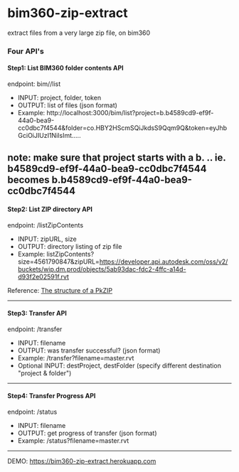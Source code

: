 # bim360-zip-extract
extract files from a very large zip file, on bim360


### Four API's


#### Step1: List BIM360 folder contents API

endpoint: bim//list
- INPUT:  project, folder, token
- OUTPUT: list of files (json format)
- Example: http://localhost:3000/bim/list?project=b.b4589cd9-ef9f-44a0-bea9-cc0dbc7f4544&folder=co.HBY2HScmSQiJkdsS9Qqm9Q&token=eyJhbGciOiJIUzI1NiIsImt.....

note: make sure that project starts with a b. .. ie. b4589cd9-ef9f-44a0-bea9-cc0dbc7f4544 becomes b.b4589cd9-ef9f-44a0-bea9-cc0dbc7f4544
---


#### Step2: List ZIP directory API

endpoint: /listZipContents
- INPUT:  zipURL, size
- OUTPUT: directory listing of zip file
- Example: listZipContents?size=4561790847&zipURL=https://developer.api.autodesk.com/oss/v2/buckets/wip.dm.prod/objects/5ab93dac-fdc2-4ffc-a14d-d93f2e02591f.rvt

Reference: [The structure of a PkZIP](https://users.cs.jmu.edu/buchhofp/forensics/formats/pkzip.html)

---


#### Step3: Transfer API

endpoint: /transfer
- INPUT:  filename
- OUTPUT: was transfer successful?  (json format)
- Example: /transfer?filename=master.rvt
- Optional INPUT: destProject, destFolder (specify different destination "project & folder")
---


#### Step4: Transfer Progress API

endpoint: /status
- INPUT:  filename
- OUTPUT: get progress of transfer (json format)
- Example: /status?filename=master.rvt

---

DEMO: https://bim360-zip-extract.herokuapp.com

